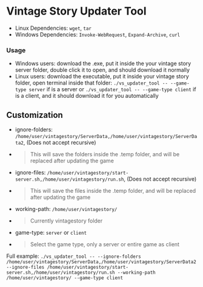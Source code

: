 # Vintage Story Updater Tool
- Linux Dependencies: ``wget``, ``tar``
- Windows Dependencies: ``Invoke-WebRequest``, ``Expand-Archive``, ``curl``

### Usage
- Windows users: download the .exe, put it inside the your vintage story server folder, double click it to open, and should download it normally
- Linux users: download the executable, put it inside your vintage story folder, open terminal inside that folder: ``./vs_updater_tool -- --game-type server`` if is a server or ``./vs_updater_tool -- --game-type client`` if is a client, and it should download it for you automatically

## Customization
- ignore-folders: ``/home/user/vintagestory/ServerData,/home/user/vintagestory/ServerData2``, (Does not accept recursive)
- > This will save the folders inside the .temp folder, and will be replaced after updating the game
- ignore-files: ``/home/user/vintagestory/start-server.sh,/home/user/vintagestory/run.sh``, (Does not accept recursive)
- > This will save the files inside the .temp folder, and will be replaced after updating the game
- working-path: ``/home/user/vintagestory/``
- > Currently vintagestory folder
- game-type: ``server`` or ``client``
- > Select the game type, only a server or entire game as client

Full example: ``./vs_updater_tool -- --ignore-folders /home/user/vintagestory/ServerData,/home/user/vintagestory/ServerData2 --ignore-files /home/user/vintagestory/start-server.sh,/home/user/vintagestory/run.sh --working-path /home/user/vintagestory/ --game-type client``